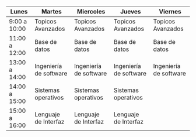 | Lunes          | Martes                  | Miercoles               | Jueves                  | Viernes                 |
|----------------|-------------------------|-------------------------|-------------------------|-------------------------|
| 9:00 a 10:00   | Topicos Avanzados       | Topicos Avanzados       | Topicos Avanzados       | Topicos Avanzados      
| 11:00 a 12:00  | Base de datos           | Base de datos           | Base de datos           | Base de datos           
| 13:00 a 14:00  | Ingeniería de software  | Ingeniería de software  | Ingeniería de software  | Ingeniería de software  
| 14:00 a 15:00  | Sistemas operativos     | Sistemas operativos     | Sistemas operativos     |                         
| 15:00 a 16:00  | Lenguaje de Interfaz    | Lenguaje de Interfaz    | Lenguaje de Interfaz    |                                              
